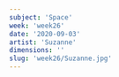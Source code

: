 ```yaml
---
subject: 'Space'
week: 'week26'
date: '2020-09-03'
artist: 'Suzanne'
dimensions: ''
slug: 'week26/Suzanne.jpg'
---
```

